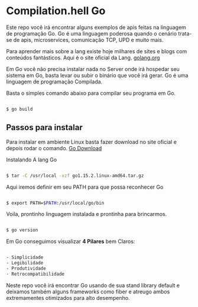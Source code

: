 # Compilation.hell Go

Este repo você irá encontrar alguns exemplos de apis feitas na linguagem de programação Go. Go é uma linguagem poderosa quando o cenário trata-se de apis, microservices, comunicação TCP, UPD e muito mais.

Para aprender mais sobre a lang existe hoje milhares de sites e blogs com conteúdos fantásticos. Aqui é o site oficial da Lang. [golang.org](https://golang.org)

Em Go você não precisa instalar nada no Server onde irá hospedar seu sistema em Go, basta levar ou subir o binário que você irá gerar.
Go é uma linguagem de programação Compilada.

Basta o simples comando abaixo para compilar seu programa em Go.
```bash

$ go build

```

## Passos para instalar

Para instalar em ambiente Linux basta fazer download no site oficial e depois rodar o comando.
[Go Download](https://dl.google.com/go/go1.15.2.linux-amd64.tar.gz)

Instalando A lang Go
```bash

$ tar -C /usr/local -xzf go1.15.2.linux-amd64.tar.gz

```

Aqui iremos definir em seu PATH para que possa reconhecer Go
```bash

$ export PATH=$PATH:/usr/local/go/bin

```

Voila, prontinho linguagem instalada e prontinha para brincarmos.
```bash

$ go version

```

Em Go conseguimos visualizar **4 Pilares** bem Claros:
```bash

- Simplicidade
- Legibilidade
- Produtividade
- Retrocompatibilidade

```

Neste repo você irá encontrar Go usando de sua stand library default e deixamos também alguns frameworks como fiber e atreugo ambos extremamentes otimizados para alto desempenho.



